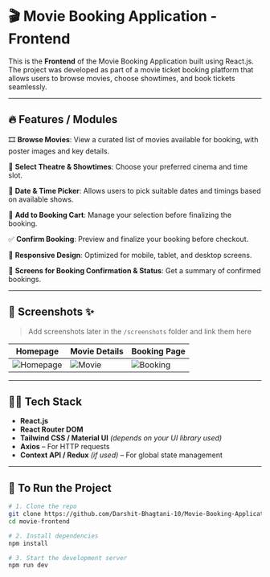 # 🎬 Movie Booking Application - Frontend

This is the **Frontend** of the Movie Booking Application built using React.js. The project was developed as part of a movie ticket booking platform that allows users to browse movies, choose showtimes, and book tickets seamlessly.

---

## 🔥 Features / Modules

🎞️ **Browse Movies**: View a curated list of movies available for booking, with poster images and key details.

📍 **Select Theatre & Showtimes**: Choose your preferred cinema and time slot.

📆 **Date & Time Picker**: Allows users to pick suitable dates and timings based on available shows.

🛒 **Add to Booking Cart**: Manage your selection before finalizing the booking.

✅ **Confirm Booking**: Preview and finalize your booking before checkout.

📱 **Responsive Design**: Optimized for mobile, tablet, and desktop screens.

🧾 **Screens for Booking Confirmation & Status**: Get a summary of confirmed bookings.

---

## 📸 Screenshots ✨

> Add screenshots later in the `/screenshots` folder and link them here

| Homepage               | Movie Details           | Booking Page           |
|------------------------|-------------------------|-------------------------|
| ![Homepage](screenshots/homepage.png) | ![Movie](screenshots/movie-details.png) | ![Booking](screenshots/booking.png) |

---

## 👨‍💻 Tech Stack

- **React.js**
- **React Router DOM**
- **Tailwind CSS / Material UI** *(depends on your UI library used)*
- **Axios** – For HTTP requests
- **Context API / Redux** *(if used)* – For global state management

---

## 🚀 To Run the Project

```bash
# 1. Clone the repo
git clone https://github.com/Darshit-Bhagtani-10/Movie-Booking-Application.git
cd movie-frontend

# 2. Install dependencies
npm install

# 3. Start the development server
npm run dev
